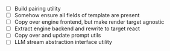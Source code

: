 - [ ] Build pairing utility
- [ ] Somehow ensure all fields of template are present
- [ ] Copy over engine frontend, but make render target agnostic
- [ ] Extract engine backend and rewrite to target react
- [ ] Copy over and update prompt utils
- [ ] LLM stream abstraction interface utility
